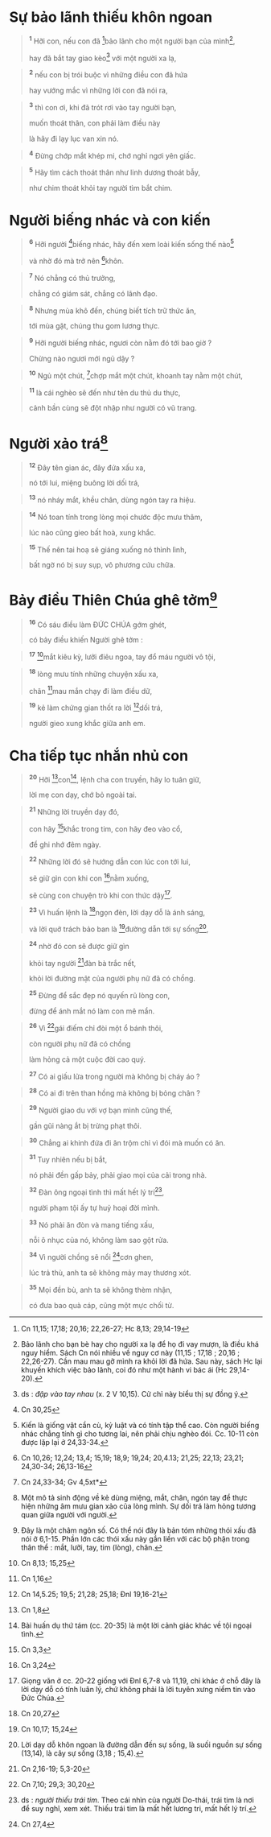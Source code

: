 # Sự bảo lãnh thiếu khôn ngoan

> <sup><b>1</b></sup> Hỡi con, nếu con đã [^1*]bảo lãnh cho một người bạn của mình[^1],
> 
> hay đã bắt tay giao kèo[^2] với một người xa lạ,
>


> <sup><b>2</b></sup> nếu con bị trói buộc vì những điều con đã hứa
> 
> hay vướng mắc vì những lời con đã nói ra,
>


> <sup><b>3</b></sup> thì con ơi, khi đã trót rơi vào tay người bạn,
> 
> muốn thoát thân, con phải làm điều này
> 
> là hãy đi lạy lục van xin nó.
>


> <sup><b>4</b></sup> Đừng chớp mắt khép mi, chớ nghỉ ngơi yên giấc.
>


> <sup><b>5</b></sup> Hãy tìm cách thoát thân như linh dương thoát bẫy,
> 
> như chim thoát khỏi tay người tìm bắt chim.
>

# Người biếng nhác và con kiến

> <sup><b>6</b></sup> Hỡi người [^2*]biếng nhác, hãy đến xem loài kiến sống thế nào[^3]
> 
> và nhờ đó mà trở nên [^3*]khôn.
>


> <sup><b>7</b></sup> Nó chẳng có thủ trưởng,
> 
> chẳng có giám sát, chẳng có lãnh đạo.
>


> <sup><b>8</b></sup> Nhưng mùa khô đến, chúng biết tích trữ thức ăn,
> 
> tới mùa gặt, chúng thu gom lương thực.
>


> <sup><b>9</b></sup> Hỡi người biếng nhác, ngươi còn nằm đó tới bao giờ ?
> 
> Chừng nào ngươi mới ngủ dậy ?
>


> <sup><b>10</b></sup> Ngủ một chút, [^4*]chợp mắt một chút, khoanh tay nằm một chút,
>


> <sup><b>11</b></sup> là cái nghèo sẽ đến như tên du thủ du thực,
> 
> cảnh bần cùng sẽ đột nhập như người có vũ trang.
>

# Người xảo trá[^4]

> <sup><b>12</b></sup> Đây tên gian ác, đây đứa xấu xa,
> 
> nó tới lui, miệng buông lời dối trá,
>


> <sup><b>13</b></sup> nó nháy mắt, khều chân, dùng ngón tay ra hiệu.
>


> <sup><b>14</b></sup> Nó toan tính trong lòng mọi chước độc mưu thâm,
> 
> lúc nào cũng gieo bất hoà, xung khắc.
>


> <sup><b>15</b></sup> Thế nên tai hoạ sẽ giáng xuống nó thình lình,
> 
> bất ngờ nó bị suy sụp, vô phương cứu chữa.
>

# Bảy điều Thiên Chúa ghê tởm[^5]

> <sup><b>16</b></sup> Có sáu điều làm ĐỨC CHÚA gớm ghét,
> 
> có bảy điều khiến Người ghê tởm :
>


> <sup><b>17</b></sup> [^5*]mắt kiêu kỳ, lưỡi điêu ngoa, tay đổ máu người vô tội,
>


> <sup><b>18</b></sup> lòng mưu tính những chuyện xấu xa,
> 
> chân [^6*]mau mắn chạy đi làm điều dữ,
>


> <sup><b>19</b></sup> kẻ làm chứng gian thốt ra lời [^7*]dối trá,
> 
> người gieo xung khắc giữa anh em.
>

# Cha tiếp tục nhắn nhủ con

> <sup><b>20</b></sup> Hỡi [^8*]con[^6], lệnh cha con truyền, hãy lo tuân giữ,
> 
> lời mẹ con dạy, chớ bỏ ngoài tai.
>


> <sup><b>21</b></sup> Những lời truyền dạy đó,
> 
> con hãy [^9*]khắc trong tim, con hãy đeo vào cổ,
> 
> để ghi nhớ đêm ngày.
>


> <sup><b>22</b></sup> Những lời đó sẽ hướng dẫn con lúc con tới lui,
> 
> sẽ giữ gìn con khi con [^10*]nằm xuống,
> 
> sẽ cùng con chuyện trò khi con thức dậy[^7].
>


> <sup><b>23</b></sup> Vì huấn lệnh là [^11*]ngọn đèn, lời dạy dỗ là ánh sáng,
> 
> và lời quở trách bảo ban là [^12*]đường dẫn tới sự sống[^8],
>


> <sup><b>24</b></sup> nhờ đó con sẽ được giữ gìn
> 
> khỏi tay người [^13*]đàn bà trắc nết,
> 
> khỏi lời đường mật của người phụ nữ đã có chồng.
>


> <sup><b>25</b></sup> Đừng để sắc đẹp nó quyến rũ lòng con,
> 
> đừng để ánh mắt nó làm con mê mẩn.
>


> <sup><b>26</b></sup> Vì [^14*]gái điếm chỉ đòi một ổ bánh thôi,
> 
> còn người phụ nữ đã có chồng
> 
> làm hỏng cả một cuộc đời cao quý.
>


> <sup><b>27</b></sup> Có ai giấu lửa trong người mà không bị cháy áo ?
>


> <sup><b>28</b></sup> Có ai đi trên than hồng mà không bị bỏng chân ?
>


> <sup><b>29</b></sup> Người giao du với vợ bạn mình cũng thế,
> 
> gần gũi nàng ắt bị trừng phạt thôi.
>


> <sup><b>30</b></sup> Chẳng ai khinh đứa đi ăn trộm chỉ vì đói mà muốn có ăn.
>


> <sup><b>31</b></sup> Tuy nhiên nếu bị bắt,
> 
> nó phải đền gấp bảy, phải giao mọi của cải trong nhà.
>


> <sup><b>32</b></sup> Đàn ông ngoại tình thì mất hết lý trí[^9],
> 
> người phạm tội ấy tự huỷ hoại đời mình.
>


> <sup><b>33</b></sup> Nó phải ăn đòn và mang tiếng xấu,
> 
> nỗi ô nhục của nó, không làm sao gột rửa.
>


> <sup><b>34</b></sup> Vì người chồng sẽ nổi [^15*]cơn ghen,
> 
> lúc trả thù, anh ta sẽ không mảy may thương xót.
>


> <sup><b>35</b></sup> Mọi đền bù, anh ta sẽ không thèm nhận,
> 
> có đưa bao quà cáp, cũng một mực chối từ.
>

[^1]: Bảo lãnh cho bạn bè hay cho người xa lạ để họ đi vay mượn, là điều khá nguy hiểm. Sách Cn nói nhiều về nguy cơ này (11,15 ; 17,18 ; 20,16 ; 22,26-27). Cần mau mau gỡ mình ra khỏi lời đã hứa. Sau này, sách Hc lại khuyến khích việc bảo lãnh, coi đó như một hành vi bác ái (Hc 29,14-20).
[^2]: ds : <i>đập vào tay nhau</i> (x. 2 V 10,15). Cử chỉ này biểu thị sự đồng ý.
[^3]: Kiến là giống vật cần cù, kỷ luật và có tính tập thể cao. Còn người biếng nhác chẳng tính gì cho tương lai, nên phải chịu nghèo đói. Cc. 10-11 còn được lặp lại ở 24,33-34.
[^4]: Một mô tả sinh động về kẻ dùng miệng, mắt, chân, ngón tay để thực hiện những âm mưu gian xảo của lòng mình. Sự dối trá làm hỏng tương quan giữa người với người.
[^5]: Đây là một châm ngôn số. Có thể nói đây là bản tóm những thói xấu đã nói ở 6,1-15. Phần lớn các thói xấu này gắn liền với các bộ phận trong thân thể : mắt, lưỡi, tay, tim (lòng), chân.
[^6]: Bài huấn dụ thứ tám (cc. 20-35) là một lời cảnh giác khác về tội ngoại tình.
[^7]: Giọng văn ở cc. 20-22 giống với Đnl 6,7-8 và 11,19, chỉ khác ở chỗ đây là lời dạy dỗ có tính luân lý, chứ không phải là lời tuyên xưng niềm tin vào Đức Chúa.
[^8]: Lời dạy dỗ khôn ngoan là đường dẫn đến sự sống, là suối nguồn sự sống (13,14), là cây sự sống (3,18 ; 15,4).
[^9]: ds : <i>người thiếu trái tim</i>. Theo cái nhìn của người Do-thái, trái tim là nơi để suy nghĩ, xem xét. Thiếu trái tim là mất hết lương tri, mất hết lý trí.
[^1*]: Cn 11,15; 17,18; 20,16; 22,26-27; Hc 8,13; 29,14-19
[^2*]: Cn 30,25
[^3*]: Cn 10,26; 12,24; 13,4; 15,19; 18,9; 19,24; 20,4.13; 21,25; 22,13; 23,21; 24,30-34; 26,13-16
[^4*]: Cn 24,33-34; Gv 4,5xt*
[^5*]: Cn 8,13; 15,25
[^6*]: Cn 1,16
[^7*]: Cn 14,5.25; 19,5; 21,28; 25,18; Đnl 19,16-21
[^8*]: Cn 1,8
[^9*]: Cn 3,3
[^10*]: Cn 3,24
[^11*]: Cn 20,27
[^12*]: Cn 10,17; 15,24
[^13*]: Cn 2,16-19; 5,3-20
[^14*]: Cn 7,10; 29,3; 30,20
[^15*]: Cn 27,4
